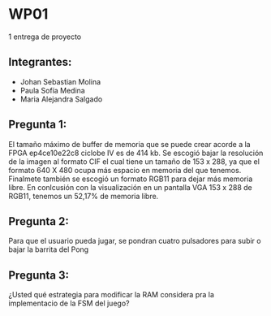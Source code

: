 # WP01
 1 entrega de proyecto 
 
 Integrantes:
-------
* Johan Sebastian Molina
* Paula Sofía Medina
* Maria Alejandra Salgado

Pregunta 1:
---------------------------------

El tamaño máximo de buffer de memoria que se puede crear acorde a la FPGA ep4ce10e22c8 ciclobe IV es de 414 kb. 
Se escogió bajar la resolución de la imagen al formato CIF el cual tiene un tamaño de 153 x 288, ya que el formato 640 X 480 ocupa más espacio en memoria del que tenemos. Finalmete también se escogió un formato RGB11 para dejar más memoria libre. 
En conlcusión con la visualización en un pantalla VGA 153 x 288 de RGB11, tenemos un 52,17% de memoria libre.

Pregunta 2:
--

Para que el usuario pueda jugar, se pondran cuatro pulsadores para subir o bajar la barrita del Pong

Pregunta 3:
--
¿Usted qué estrategia para modificar la RAM considera pra la implementacio de la FSM del juego?
